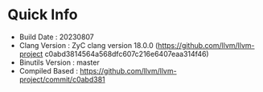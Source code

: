 # Quick Info
* Build Date : 20230807
* Clang Version : ZyC clang version 18.0.0 (https://github.com/llvm/llvm-project c0abd3814564a568dfc607c216e6407eaa314f46)
* Binutils Version : master
* Compiled Based : https://github.com/llvm/llvm-project/commit/c0abd381

